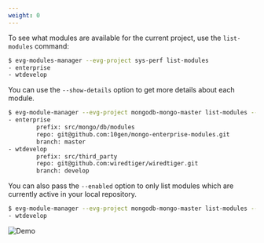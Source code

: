 ```yaml
---
weight: 0
---
```

To see what modules are available for the current project, use the `list-modules` command:

```bash
$ evg-modules-manager --evg-project sys-perf list-modules
- enterprise
- wtdevelop
```

You can use the `--show-details` option to get more details about each module.

```bash
$ evg-module-manager --evg-project mongodb-mongo-master list-modules --show-details
- enterprise
        prefix: src/mongo/db/modules
        repo: git@github.com:10gen/mongo-enterprise-modules.git
        branch: master
- wtdevelop
        prefix: src/third_party
        repo: git@github.com:wiredtiger/wiredtiger.git
        branch: develop
```
You can also pass the `--enabled` option to only list modules which are currently active in your
local repository.

```bash
$ evg-module-manager --evg-project mongodb-mongo-master list-modules --enabled
- wtdevelop
```

![Demo](/images/emm-list-modules.gif)
